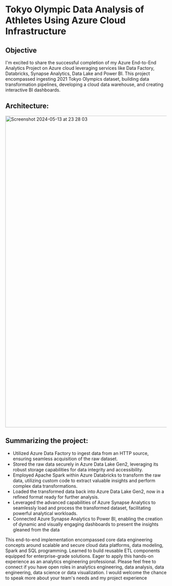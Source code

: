 # Tokyo Olympic Data Analysis of Athletes Using Azure Cloud Infrastructure 

## Objective
I'm excited to share the successful completion of my Azure End-to-End Analytics Project on Azure cloud leveraging services like Data Factory, Databricks, Synapse Analytics, Data Lake and Power BI. This project encompassed ingesting 2021 Tokyo Olympics dataset, building data transformation pipelines, developing a cloud data warehouse, and creating interactive BI dashboards.

## Architecture:
<img width="970" alt="Screenshot 2024-05-13 at 23 28 03" src="https://github.com/pradhanmona7/Tokyo-Olympic-Data-analysis-Using-Azure-/assets/114325852/8cc019ea-04a5-4673-a1cd-9de1054ce7a8">


## Summarizing the project:

* Utilized Azure Data Factory to ingest data from an HTTP source, ensuring seamless acquisition of the raw dataset.
* Stored the raw data securely in Azure Data Lake Gen2, leveraging its robust storage capabilities for data integrity and accessibility.
* Employed Apache Spark within Azure Databricks to transform the raw data, utilizing custom code to extract valuable insights and perform complex data transformations.
* Loaded the transformed data back into Azure Data Lake Gen2, now in a refined format ready for further analysis.
* Leveraged the advanced capabilities of Azure Synapse Analytics to seamlessly load and process the transformed dataset, facilitating powerful analytical workloads.
* Connected Azure Synapse Analytics to Power BI, enabling the creation of dynamic and visually engaging dashboards to present the insights gleaned from the data

This end-to-end implementation encompassed core data engineering concepts around scalable and secure cloud data platforms, data modeling, Spark and SQL programming. Learned to build reusable ETL components equipped for enterprise-grade solutions. Eager to apply this hands-on experience as an analytics engineering professional.
Please feel free to connect if you have open roles in analytics engineering, data analysis, data engineering, data science or data visualization. I would welcome the chance to speak more about your team's needs and my project experience
